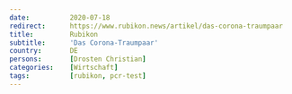 ```yaml
---
date:          2020-07-18
redirect:      https://www.rubikon.news/artikel/das-corona-traumpaar
title:         Rubikon
subtitle:      'Das Corona-Traumpaar'
country:       DE
persons:       [Drosten Christian]
categories:    [Wirtschaft]
tags:          [rubikon, pcr-test]
---
```

